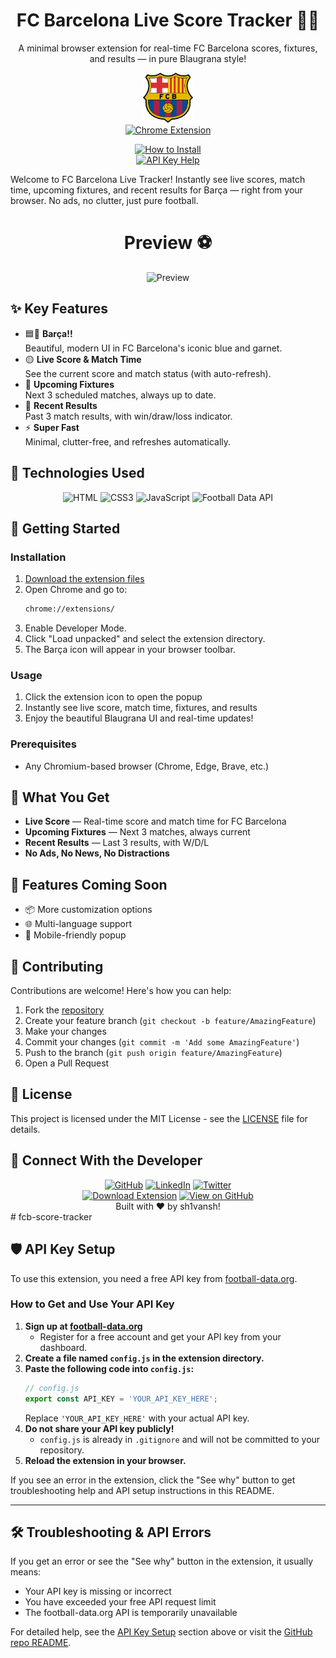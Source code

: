 <a name="readme-top"></a>

<div align="center">
  
  <h1>FC Barcelona Live Score Tracker 🔵🔴 </h1>
  
  <p>A minimal browser extension for real-time FC Barcelona scores, fixtures, and results — in pure Blaugrana style!</p>
   <img src="fcb.svg" alt="Preview" width="80" height="80"/>
   <br>
  <a href="https://github.com/ShiiiivanshSingh/fcb-score-tracker/releases/tag/build"><img src="https://img.shields.io/badge/Chrome-Extension-4285F4?style=for-the-badge&logo=google-chrome&logoColor=white" alt="Chrome Extension"></a>

  <a href="#-getting-started"><img src="https://img.shields.io/badge/🔧%20How%20to%20Install-FF1411?style=for-the-badge" alt="How to Install"></a> <br>
   <a href="https://github.com/ShiiiivanshSingh/fcb-score-tracker?tab=readme-ov-file#%EF%B8%8F-api-key-setup"> <img src="https://img.shields.io/badge/⚠️%20API%20Help%20%26%20Setup-FF4136?style=for-the-badge&logo=github" alt="API Key Help"> </a>

  
</div>

Welcome to FC Barcelona Live Tracker! Instantly see live scores, match time, upcoming fixtures, and recent results for Barça — right from your browser. No ads, no clutter, just pure football.

<div align="center">
 <h1>Preview ⚽️</h1>


  <img src="preview.gif" alt="Preview" width="400"/>
</div>

## ✨ Key Features

* 🟦🔴 **Barça!!**<br>Beautiful, modern UI in FC Barcelona's iconic blue and garnet.
* 🟡 **Live Score & Match Time**<br>See the current score and match status (with auto-refresh).
* 📅 **Upcoming Fixtures**<br>Next 3 scheduled matches, always up to date.
* 🏁 **Recent Results**<br>Past 3 match results, with win/draw/loss indicator.
* ⚡ **Super Fast**<br>Minimal, clutter-free, and refreshes automatically.

## 🔧 Technologies Used

<div align="center">
  <img src="https://img.shields.io/badge/HTML5-E34F26?style=for-the-badge&logo=html5&logoColor=white" alt="HTML">
  <img src="https://img.shields.io/badge/CSS3-1572B6?style=for-the-badge&logo=css3&logoColor=white" alt="CSS3">
  <img src="https://img.shields.io/badge/JavaScript-F7DF1E?style=for-the-badge&logo=javascript&logoColor=black" alt="JavaScript">
  <img src="https://img.shields.io/badge/Football%20Data%20API-004D98?style=for-the-badge" alt="Football Data API">
</div>







## 🚀 Getting Started

### Installation
1. [Download the extension files](https://github.com/ShiiiivanshSingh/fcb-score-tracker/archive/refs/heads/main.zip)
2. Open Chrome and go to:
   ```bash
   chrome://extensions/
   ```
3. Enable Developer Mode.
4. Click "Load unpacked" and select the extension directory.
5. The Barça icon will appear in your browser toolbar.

### Usage
1. Click the extension icon to open the popup
2. Instantly see live score, match time, fixtures, and results
3. Enjoy the beautiful Blaugrana UI and real-time updates!

### Prerequisites
- Any Chromium-based browser (Chrome, Edge, Brave, etc.)

## 📅 What You Get

* **Live Score** — Real-time score and match time for FC Barcelona
* **Upcoming Fixtures** — Next 3 matches, always current
* **Recent Results** — Last 3 results, with W/D/L
* **No Ads, No News, No Distractions**

## 🎯 Features Coming Soon

* 📦 More customization options
* 🌐 Multi-language support
* 📱 Mobile-friendly popup

## 🤝 Contributing

Contributions are welcome! Here's how you can help:

1. Fork the [repository](https://github.com/ShiiiivanshSingh/fcb-score-tracker/)
2. Create your feature branch (`git checkout -b feature/AmazingFeature`)
3. Make your changes
4. Commit your changes (`git commit -m 'Add some AmazingFeature'`)
5. Push to the branch (`git push origin feature/AmazingFeature`)
6. Open a Pull Request

## 📄 License

This project is licensed under the MIT License - see the [LICENSE](LICENSE) file for details.

## 🔗 Connect With the Developer

<div align="center">
  <a href="https://github.com/ShiiiivanshSingh"><img src="https://img.shields.io/badge/GitHub-100000?style=for-the-badge&logo=github&logoColor=white" alt="GitHub"></a>
  <a href="https://www.linkedin.com/in/shivansh-pratap-singh-23b3b92b1"><img src="https://img.shields.io/badge/LinkedIn-0077B5?style=for-the-badge&logo=linkedin&logoColor=white" alt="LinkedIn"></a>
  <a href="https://x.com/de_mirage_fan"><img src="https://img.shields.io/badge/Twitter-1DA1F2?style=for-the-badge&logo=twitter&logoColor=white" alt="Twitter"></a>
</div>
<div align="center">
  <a href="https://github.com/ShiiiivanshSingh/fcb-score-tracker/archive/refs/heads/main.zip"><img src="https://img.shields.io/badge/🔽%20Download%20Extension-FF5733?style=for-the-badge" alt="Download Extension"></a>
  <a href="https://github.com/ShiiiivanshSingh/fcb-score-tracker/"><img src="https://img.shields.io/badge/📦%20View%20on%20GitHub-28A745?style=for-the-badge" alt="View on GitHub"></a>
</div>

<div align="center">
  Built with ♥️ by sh1vansh!
</div>
#  fcb-score-tracker

## 🛡️ API Key Setup

To use this extension, you need a free API key from [football-data.org](https://www.football-data.org/).

### How to Get and Use Your API Key

1. **Sign up at [football-data.org](https://www.football-data.org/)**
   - Register for a free account and get your API key from your dashboard.
2. **Create a file named `config.js` in the extension directory.**
3. **Paste the following code into `config.js`:**
   ```js
   // config.js
   export const API_KEY = 'YOUR_API_KEY_HERE';
   ```
   Replace `'YOUR_API_KEY_HERE'` with your actual API key.
4. **Do not share your API key publicly!**
   - `config.js` is already in `.gitignore` and will not be committed to your repository.
5. **Reload the extension in your browser.**

If you see an error in the extension, click the "See why" button to get troubleshooting help and API setup instructions in this README.

---

## 🛠️ Troubleshooting & API Errors

If you get an error or see the "See why" button in the extension, it usually means:
- Your API key is missing or incorrect
- You have exceeded your free API request limit
- The football-data.org API is temporarily unavailable

For detailed help, see the [API Key Setup](#️-api-key-setup) section above or visit the [GitHub repo README](https://github.com/ShiiiivanshSingh/fcb-score-tracker#️-api-key-setup).
